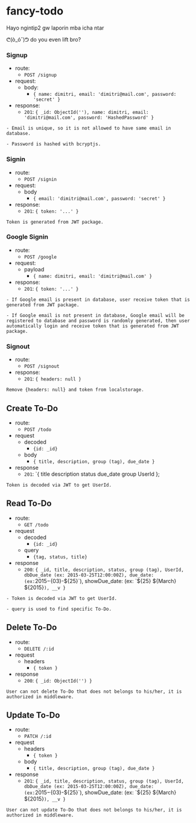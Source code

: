 # fancy-todo

Hayo ngintip2 gw laporin mba icha ntar

ᕦ(ò_óˇ)ᕤ
do you even lift bro?

### Signup 

- route:
  - `POST /signup`
- request:
  - body:
    - `{ name: dimitri, email: 'dimitri@mail.com', password: 'secret' }`
- response:
  - `201`: `{ _id: ObjectId(''), name: dimitri, email: 'dimitri@mail.com', password: 'HashedPassword' }`

```
- Email is unique, so it is not allowed to have same email in database.

- Password is hashed with bcryptjs.
```

### Signin

- route:
  - `POST /signin`
- request:
  - body
    - `{ email: 'dimitri@mail.com', password: 'secret' }`
- response:
  - `201`: `{ token: '...' }`

```
Token is generated from JWT package.
```

### Google Signin

- route:
  - `POST /google`
- request:
  - payload
    - `{ name: dimitri, email: 'dimitri@mail.com' }`
- response:
  - `201`: `{ token: '...' }`

```
- If Google email is present in database, user receive token that is generated from JWT package.

- If Google email is not present in database, Google email will be registered to database and password is randomly generated, then user automatically login and receive token that is generated from JWT package.
```

### Signout

- route:
  - `POST /signout`
- response:
  - `201`: `{ headers: null }`

```
Remove {headers: null} and token from localstorage.
```
## Create To-Do

- route:
  - `POST /todo`
- request
  - decoded
    - `{id: _id}`
  - body
    - `{ title, description, group (tag), due_date }`
- response
  - `201`: `{
      title
      description
      status
      due_date
      group
      UserId
    };

```
Token is decoded via JWT to get UserId.
```

## Read To-Do

- route:
  - `GET /todo`
- request
  - decoded
    - `{id: _id}`
  - query
    - `{tag, status, title}`
- response
  - `200`: `{
        _id,
        title,
        description,
        status,
        group (tag),
        UserId,
        dbDue_date (ex: 2015-03-25T12:00:00Z),
        due_date: (ex:`${2015}-${03}-${25}`),
        showDue_date: (ex: `${25} ${March} ${2015}`),
        __v
    }`
```
- Token is decoded via JWT to get UserId.

- query is used to find specific To-Do.
```

## Delete To-Do

- route:
  - `DELETE /:id`
- request
  - headers
    - `{ token }`
- response
  - `200`: `{ _id: ObjectId('') }`

```
User can not delete To-Do that does not belongs to his/her, it is authorized in middleware.
```

## Update To-Do

- route:
  - `PATCH /:id`
- request
  - headers
    - `{ token }`
  - body
    - `{ title, description, group (tag), due_date }`
- response
  - `201`: `{
        _id,
        title,
        description,
        status,
        group (tag),
        UserId,
        dbDue_date (ex: 2015-03-25T12:00:00Z),
        due_date: (ex:`${2015}-${03}-${25}`),
        showDue_date: (ex: `${25} ${March} ${2015}`),
        __v
    }`
```
User can not update To-Do that does not belongs to his/her, it is authorized in middleware.
```

